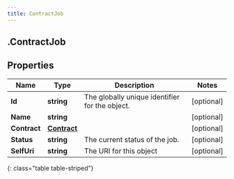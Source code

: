```yaml
---
title: ContractJob
---
```

## .ContractJob

## Properties

|Name | Type | Description | Notes|
|------------ | ------------- | ------------- | -------------|
| **Id** | **string** | The globally unique identifier for the object. | [optional] |
| **Name** | **string** |  | [optional] |
| **Contract** | [**Contract**](Contract.html) |  | [optional] |
| **Status** | **string** | The current status of the job. | [optional] |
| **SelfUri** | **string** | The URI for this object | [optional] |
{: class="table table-striped"}


